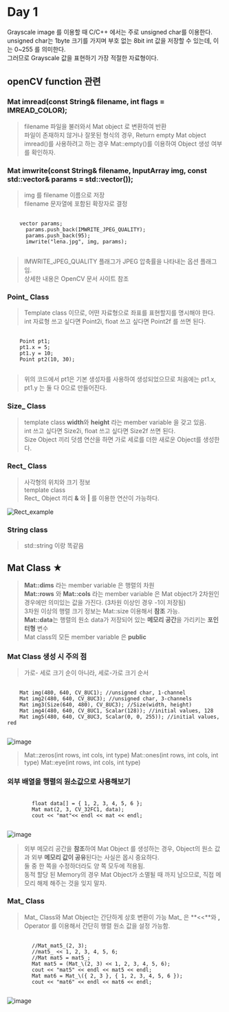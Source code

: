 Day 1 
=====
Grayscale image 를 이용할 때 C/C++ 에서는 주로 unsigned char를 이용한다.<br> 
unsigned char는 1byte 크기를 가지며 부호 없는 8bit int 값을 저장할 수 있는데, 이는 0~255 를 의미한다.<br>
그러므로 Grayscale 값을 표현하기 가장 적절한 자료형이다.<br>

openCV function 관련
---
### Mat  imread(const String& filename, int flags = IMREAD_COLOR);<br>
> filename 파일을 불러와서 Mat object 로 변환하여 반환<br>
> 파일이 존재하지 않거나 잘못된 형식의 경우, Return empty Mat object<br>
> imread()를 사용하려고 하는 경우 Mat::empty()를 이용하여 Object 생성 여부를 확인하자.<br>

### Mat imwrite(const String& filename, InputArray img, const std::vector<int>& params = std::vector<int>());
> img 를 filename 이름으로 저장<br>
> filename 문자열에 포함된 확장자로 결정<br>

<pre>
  <code>
    vector<int> params;
      params.push_back(IMWRITE_JPEG_QUALITY);
      params.push_back(95);
      imwrite("lena.jpg", img, params);
  </code>
</pre>

> IMWRITE_JPEG_QUALITY 플래그가 JPEG 압축률을 나타내는 옵션 플래그임.<br>
> 상세한 내용은 OpenCV 문서 사이트 참조<br>

### Point_ Class
> Template class 이므로, 어떤 자료형으로 좌표를 표현할지를 명시해야 한다.<br>
> int 자료형 쓰고 싶다면 Point2i, float 쓰고 싶다면 Point2f 를 쓰면 된다.<br>

<pre>
  <code>
    Point pt1;
    pt1.x = 5;
    pt1.y = 10;
    Point pt2(10, 30);
  </code>
</pre>

> 위의 코드에서 pt1은 기본 생성자를 사용하여 생성되었으므로 처음에는 pt1.x, pt1.y 는 둘 다 0으로 만들어진다.<br>

### Size_ Class
> template class
> **width**와 **height** 라는 member variable 을 갖고 있음.<br>
> int 쓰고 싶다면 Size2i, float 쓰고 싶다면 Size2f 쓰면 된다.<br>
> Size Object 끼리 덧셈 연산을 하면 가로 세로를 더한 새로운 Object를 생성한다.<br>

### Rect_ Class
> 사각형의 위치와 크기 정보<br>
> template class<br>
> Rect_ Object 끼리 **&** 와 **|** 를 이용한 연산이 가능하다.<br>

![Rect_example](https://postfiles.pstatic.net/MjAyMTA1MDlfMjgx/MDAxNjIwNTUwODE5NjU5.sHiYnIJZ0NA6iP4l6xQALluU8NyVVTt9-Dm5dEieT7sg.OekYqTLPwnJdYHNz2G1uGqJ3iipr6ARN_FmsOorIm-Yg.JPEG.sees111/%EC%BA%A1%EC%B2%98.JPG?type=w966)

### String class
> std::string 이랑 똑같음


## Mat Class ★
> **Mat::dims** 라는 member variable 은 행렬의 차원 <br>
> **Mat::rows** 와 **Mat::cols** 라는 member variable 은 Mat object가 2차원인 경우에만 의미있는 값을 가진다. (3차원 이상인 경우 -1이 저장됨)<br>
> 3차원 이상의 행렬 크기 정보는 Mat::size 이용해서 **참조** 가능.<br>
> **Mat::data**는 행렬의 원소 data가 저장되어 있는 **메모리 공간**을 가리키는 **포인터형** 변수<br>
> Mat class의 모든 member variable 은 **public**

### Mat Class 생성 시 주의 점
> 가로- 세로 크기 순이 아니라, 세로-가로 크기 순서
<pre>
  <code>
	Mat img(480, 640, CV_8UC1); //unsigned char, 1-channel
	Mat img2(480, 640, CV_8UC3); //unsigned char, 3-channels
	Mat img3(Size(640, 480), CV_8UC3); //Size(width, height)
	Mat img4(480, 640, CV_8UC1, Scalar(128)); //initial values, 128
	Mat img5(480, 640, CV_8UC3, Scalar(0, 0, 255)); //initial values, red
  </code>
</pre>

![image](https://github.com/god102104/openCV_Practice/assets/43011129/f8080d0a-5031-4ea4-bc87-2d60e3ca38b5)

> Mat::zeros(int rows, int cols, int type)
> Mat::ones(int rows, int cols, int type)
> Mat::eye(int rows, int cols, int type)

### 외부 배열을 행렬의 원소값으로 사용해보기
<pre>
	<code>
		float data[] = { 1, 2, 3, 4, 5, 6 };
		Mat mat(2, 3, CV_32FC1, data);
		cout << "mat"<< endl << mat << endl;
	</code>
</pre>
![image](https://github.com/god102104/openCV_Practice/assets/43011129/2ce6069a-1317-4e2b-976b-2f3083146c81)

> 외부 메모리 공간을 **참조**하여 Mat Object 를 생성하는 경우, Object의 원소 값과 외부 **메모리 값이 공유**된다는 사실은 몹시 중요하다.<br>
> 둘 중 한 쪽을 수정하더라도 양 쪽 모두에 적용됨.<br>
> 동적 할당 된 Memory의 경우 Mat Object가 소멸될 때 까지 남으므로, 직접 메모리 해제 해주는 것을 잊지 말자.<br>

### Mat_ Class
> Mat_ Class와 Mat Object는 간단하게 상호 변환이 가능
> Mat_ 은 **<<**와 **,** Operator 를 이용해서 간단히 행렬 원소 값을 설정 가능함.
<pre>
	<code>
		//Mat_mat5_(2, 3);
		//mat5_ << 1, 2, 3, 4, 5, 6;
		//Mat mat5 = mat5_;
		Mat mat5 = (Mat_\<float>(2, 3) << 1, 2, 3, 4, 5, 6);
		cout << "mat5" << endl << mat5 << endl;
		Mat mat6 = Mat_\<float>({ 2, 3 }, { 1, 2, 3, 4, 5, 6 });
		cout << "mat6" << endl << mat6 << endl;	
	</code>
</pre> 
![image](https://github.com/god102104/openCV_Practice/assets/43011129/a266ba9f-0bd6-4238-98e3-d206830a451f)


